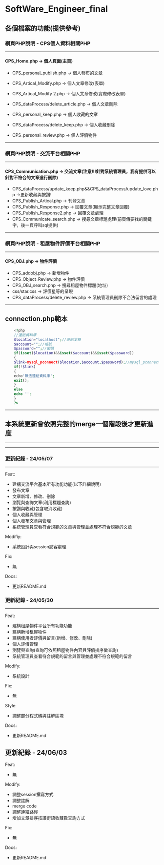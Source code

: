 # SoftWare_Engineer_final
## 各個檔案的功能(提供參考)

### 網頁PHP說明 - CPS個人資料相關PHP
----------------------------------
#### CPS_Home.php -> 個人頁面(主頁)

- CPS_personal_publish.php -> 個人發布的文章
- CPS_Artical_Modify.php -> 個人文章修改(表單)
- CPS_Artical_Modify 2.php -> 個人文章修改(實際修改表單)
- CPS_dataProcess/delete_article.php -> 個人文章刪除

- CPS_personal_keep.php -> 個人收藏的文章
- CPS_dataProcess/delete_keep.php -> 個人收藏刪除
- CPS_personal_review.php -> 個人評價物件
----------------------------------

### 網頁PHP說明 - 交流平台相關PHP
----------------------------------
#### CPS_Communication.php -> 交流文章(注意!!!針對系統管理員，我有提供可以針對不符合的文章進行刪除)
-  CPS_dataProcess/update_keep.php&&CPS_dataProcess/update_love.php ->更新收藏與按讚!
- CPS_Publish_Artical.php -> 刊登文章
- CPS_Publish_Response.php -> 回覆文章(顯示完整文章回覆)
- CPS_Publish_Response2.php -> 回覆文章處理
- CPS_Communicate_search.php -> 搜尋文章標題處理(前頁傳要找的關鍵字，後一頁呼叫sql提供)
----------------------------------

### 網頁PHP說明 - 租屋物件評價平台相關PHP
----------------------------------
#### CPS_OBJ.php -> 物件評價
- CPS_addobj.php -> 新增物件
- CPS_Object_Review.php -> 物件評價
- CPS_OBJ_search.php -> 搜尋租屋物件標題(地址)
- css/star.css -> 評價星等的呈現
- CPS_dataProcess/delete_review.php -> 系統管理員刪除不合法留言的處理
----------------------------------

## connection.php範本
```php
    <?php
    //連結資料庫
    $location="localhost";//連結本機
    $account="";//帳號
    $password="";//密碼
    if(isset($location)&&isset($account)&&isset($password))
    {
    $link=mysql_pconnect($location,$account,$password);//mysql_pconnect連結狀況給link
    if(!$link)
    {
    echo'無法連結資料庫';
    exit();
    }
    else
    echo '';
    }
    ?>
```
----------------------------------
  
## 本系統更新會依照完整的merge一個階段後才更新進度  
----------------------------------
----------------------------------
  
### 更新紀錄 - 24/05/07  
----------------------------------
Feat:
- 建構交流平台基本所有功能功能(以下詳細說明)
- 發布文章
- 文章新增、修改、刪除
- 瀏覽與查詢文章(利用標題查詢)
- 按讚與收藏(包含取消收藏)
- 個人收藏與管理
- 個人發布文章與管理
- 系統管理員查看符合規範的文章與管理並處理不符合規範的文章

Modifiy:
- 系統設計與session訪客處理

Fix:  
- 無
  
Docs:  
- 更新README.md

### 更新紀錄 - 24/05/30
----------------------------------
Feat:
- 建構租屋物件平台所有功能功能
- 建構新增租屋物件
- 建構使用者評價與留言(新增、修改、刪除)
- 個人評價管理
- 瀏覽與查詢(查詢可依照租屋物件內容與評價排序做查詢)
- 系統管理員查看符合規範的留言與管理並處理不符合規範的留言

Modify:
- 系統設計

Fix:
- 無

Style:
- 調整部分程式碼與註解區塊

Docs:
- 更新README.md

更新紀錄 - 24/06/03
----------------------------------
Feat:
- 無

Modify:
- 調整session撰寫方式
- 調整註解
- merge code
- 調整連結路徑
- 增加文章排序按讚術語收藏數查詢方式

Fix:
- 無

Docs:
- 更新README.md

